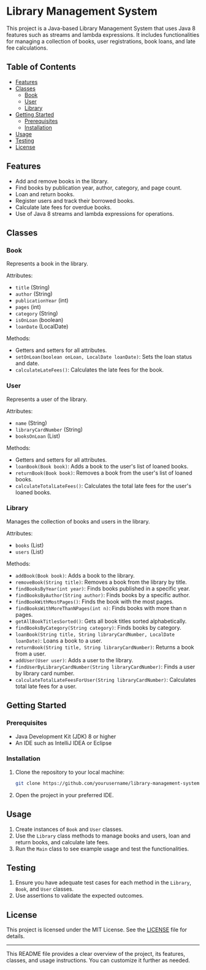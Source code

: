 # Library Management System

This project is a Java-based Library Management System that uses Java 8 features such as streams and lambda expressions. It includes functionalities for managing a collection of books, user registrations, book loans, and late fee calculations.

## Table of Contents

- [Features](#features)
- [Classes](#classes)
  - [Book](#book)
  - [User](#user)
  - [Library](#library)
- [Getting Started](#getting-started)
  - [Prerequisites](#prerequisites)
  - [Installation](#installation)
- [Usage](#usage)
- [Testing](#testing)
- [License](#license)

## Features

- Add and remove books in the library.
- Find books by publication year, author, category, and page count.
- Loan and return books.
- Register users and track their borrowed books.
- Calculate late fees for overdue books.
- Use of Java 8 streams and lambda expressions for operations.

## Classes

### Book

Represents a book in the library.

Attributes:
- `title` (String)
- `author` (String)
- `publicationYear` (int)
- `pages` (int)
- `category` (String)
- `isOnLoan` (boolean)
- `loanDate` (LocalDate)

Methods:
- Getters and setters for all attributes.
- `setOnLoan(boolean onLoan, LocalDate loanDate)`: Sets the loan status and date.
- `calculateLateFees()`: Calculates the late fees for the book.

### User

Represents a user of the library.

Attributes:
- `name` (String)
- `libraryCardNumber` (String)
- `booksOnLoan` (List<Book>)

Methods:
- Getters and setters for all attributes.
- `loanBook(Book book)`: Adds a book to the user's list of loaned books.
- `returnBook(Book book)`: Removes a book from the user's list of loaned books.
- `calculateTotalLateFees()`: Calculates the total late fees for the user's loaned books.

### Library

Manages the collection of books and users in the library.

Attributes:
- `books` (List<Book>)
- `users` (List<User>)

Methods:
- `addBook(Book book)`: Adds a book to the library.
- `removeBook(String title)`: Removes a book from the library by title.
- `findBooksByYear(int year)`: Finds books published in a specific year.
- `findBooksByAuthor(String author)`: Finds books by a specific author.
- `findBookWithMostPages()`: Finds the book with the most pages.
- `findBooksWithMoreThanNPages(int n)`: Finds books with more than n pages.
- `getAllBookTitlesSorted()`: Gets all book titles sorted alphabetically.
- `findBooksByCategory(String category)`: Finds books by category.
- `loanBook(String title, String libraryCardNumber, LocalDate loanDate)`: Loans a book to a user.
- `returnBook(String title, String libraryCardNumber)`: Returns a book from a user.
- `addUser(User user)`: Adds a user to the library.
- `findUserByLibraryCardNumber(String libraryCardNumber)`: Finds a user by library card number.
- `calculateTotalLateFeesForUser(String libraryCardNumber)`: Calculates total late fees for a user.

## Getting Started

### Prerequisites

- Java Development Kit (JDK) 8 or higher
- An IDE such as IntelliJ IDEA or Eclipse

### Installation

1. Clone the repository to your local machine:
   ```bash
   git clone https://github.com/yourusername/library-management-system.git
   ```
2. Open the project in your preferred IDE.

## Usage

1. Create instances of `Book` and `User` classes.
2. Use the `Library` class methods to manage books and users, loan and return books, and calculate late fees.
3. Run the `Main` class to see example usage and test the functionalities.



## Testing

1. Ensure you have adequate test cases for each method in the `Library`, `Book`, and `User` classes.
2. Use assertions to validate the expected outcomes.

## License

This project is licensed under the MIT License. See the [LICENSE](LICENSE) file for details.

---

This README file provides a clear overview of the project, its features, classes, and usage instructions. You can customize it further as needed.
